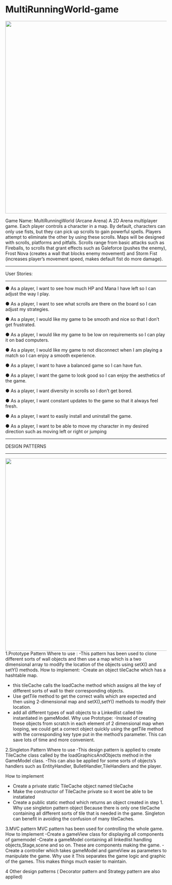 # MultiRunningWorld-game
<img src="https://i.imgur.com/2PVI6Jn.gif" width=600><br>

Game Name: ​MultiRunningWorld (Arcane Arena) 
A 2D Arena multiplayer game. Each player controls a character in a map. By default, characters can only use fists, but they can pick up scrolls to gain powerful spells. Players attempt to eliminate the other by using these scrolls. Maps will be designed with scrolls, platforms and pitfalls.
Scrolls range from basic attacks such as Fireballs, to scrolls that grant effects such as Galeforce (pushes the enemy), Frost Nova (creates a wall that blocks enemy movement) and Storm Fist (increases player’s movement speed, makes default fist do more damage).

*****************************************
User Stories:
*****************************************
● As a player, I want to see how much HP and Mana I have left so I can adjust the way I play.

● As a player, I want to see what scrolls are there on the board so I can adjust my strategies.

● As a player, I would like my game to be smooth and nice so that I don’t get frustrated.

● As a player, I would like my game to be low on requirements so I can play it on bad computers.

● As a player, I would like my game to not disconnect when I am playing a match so I can enjoy a smooth experience.

● As a player, I want to have a balanced game so I can have fun.

● As a player, I want the game to look good so I can enjoy the aesthetics of the
game.

● As a player, I want diversity in scrolls so I don’t get bored.

● As a player, I want constant updates to the game so that it always feel fresh.

● As a player, I want to easily install and uninstall the game.

● As a player, I want to be able to move my character in my desired direction such as moving left or right or jumping

*****************************************
DESIGN PATTERNS
*****************************************
<img src="https://i.imgur.com/Mzobdfe.jpg" width=600><br>
1.Prototype Pattern
Where to use :
-This pattern has been used to clone different sorts of wall objects and then use a map which is a two dimensional array to modify the location of the objects using setX() and setY() methods.
How to implement:
-Create an object tileCache which has a hashtable map.
- this tileCache calls the loadCache method which assigns all the key of different sorts of wall to their corresponding objects.
- Use getTile method to get the correct walls which are expected and then using 2-dimensional map and setX(),setY() methods to modify their location.
- add all different types of wall objects to a Linkedlist called tile instantiated in gameModel.
Why use Prototype:
-Instead of creating these objects from scratch in each element of 2 dimensional map when looping, we could get a correct object quickly using the getTile method with the corresponding key type put in the method’s parameter. This can save lots of time and more convenient.

2.Singleton Pattern
Where to use
-This design pattern is applied to create TileCache class called by the loadGraphicsAndObjects method in the GameModel class.
-This can also be applied for some sorts of objects’s handlers such as EntityHandler, BulletHandler,TileHandlers and the player.

How to implement
- Create a private static TileCache object named tileCache
- Make the constructor of TileCache private so it wont be able to be instatiated
- Create a public static method which returns an object created in step 1.
Why use singleton pattern object
Because there is only one tileCache containing all different sorts of tile that is needed in the game. Singleton can benefit in avoiding the confusion of many tileCaches.


3.MVC pattern
MVC pattern has been used for controlling the whole game.
How to implement
-Create a gameView class for displaying all components of gamemodel
-Create a gameModel containing all linkedlist handling objects,Stage,scene and so on. These are components making the game.
-Create a controller which takes gameModel and gameView as parameters to manipulate the game.
Why use it
This separates the game logic and graphic of the games. This makes things much easier to maintain.

4 Other design patterns ( Decorator pattern and Strategy pattern are also applied)
